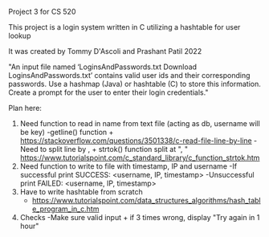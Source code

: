 Project 3 for CS 520

This project is a login system written in C utilizing a hashtable for user lookup

It was created by Tommy D'Ascoli and Prashant Patil 2022

"An input file named ‘LoginsAndPasswords.txt Download LoginsAndPasswords.txt’ contains valid user ids and their corresponding passwords. Use a hashmap (Java) or hashtable (C) to store this information. Create a prompt for the user to enter their login credentials."

Plan here:

1. Need function to read in name from text file (acting as db, username will be key)
   -getline() function + https://stackoverflow.com/questions/3501338/c-read-file-line-by-line
   -Need to split line by , + strtok() function split at ", " https://www.tutorialspoint.com/c_standard_library/c_function_strtok.htm
2. Need function to write to file with timestamp, IP and username
   -If successful print SUCCESS: <username, IP, timestamp>
   -Unsuccessful print FAILED: <username, IP, timestamp>
3. Have to write hashtable from scratch
   - https://www.tutorialspoint.com/data_structures_algorithms/hash_table_program_in_c.htm
4. Checks
   -Make sure valid input + if 3 times wrong, display "Try again in 1 hour"
